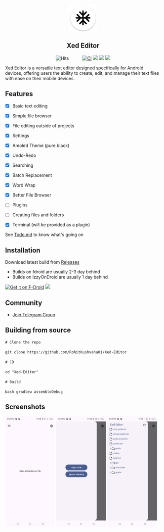 <p align="center">
  <img src="/fastlane/metadata/android/en-US/images/icon.png" alt="Xed Editor" width="90" height="90"/>
</p>

<h2 align="center"><b>Xed Editor</b></h2>

<div align="center">
 <img src="https://hits.seeyoufarm.com/api/count/incr/badge.svg?url=https%3A%2F%2Fgithub.com%2FRohitKushvaha01%2FXed-Editor&count_bg=%2379C83D&title_bg=%23555555&icon=&icon_color=%23E7E7E7&title=hits&edge_flat=false" alt="Hits" style="margin-right: 20px;">
  <a href="https://github.com/Rohitkushvaha01/Xed-Editor/actions/workflows/android.yml"><img src="https://github.com/Rohitkushvaha01/Xed-Editor/actions/workflows/android.yml/badge.svg?event=push" alt="CI" style="margin-left: 20px;"></a>
<a href="https://github.com/RohitKushvaha01/Xed-Editor/releases"><img src="https://img.shields.io/github/v/release/Rohitkushvaha01/Xed-Editor?include_prereleases&sort=date&display_name=tag"></a>
<a href="https://android.izzysoft.de/repo/apk/com.rk.xededitor">
<img src="https://img.shields.io/endpoint?url=https://apt.izzysoft.de/fdroid/api/v1/shield/com.rk.xededitor&label=IzzyOnDroid&cacheSeconds=33000"></a>
<a href="https://f-droid.org/packages/com.rk.xededitor">
<img src="https://img.shields.io/f-droid/v/com.rk.xededitor"></a>

</div>
</p>

</div>Xed Editor is a versatile text editor designed specifically for Android devices, offering users the ability to create, edit, and manage their text files with ease on their mobile devices.


## Features
- [x] Basic text editing
- [x] Simple file browser
- [x] File editing outside of projects
- [x] Settings
- [x] Amoled Theme (pure black)
- [x] Undo-Redo
- [x] Searching
- [x] Batch Replacement
- [x] Word Wrap
- [x] Better File Browser
- [ ] Plugins
- [ ] Creating files and folders
- [x] Terminal (will be provided as a plugin)


See [Todo.md](https://github.com/RohitKushvaha01/Xed-Editor/releases) to know what's going on

## Installation

Download latest build
from [Releases](https://github.com/RohitKushvaha01/Xed-Editor/releases)
- Builds on fdroid are usually 2-3 day behind
- Builds on izzyOnDroid are usually 1 day behind

[<img src="https://fdroid.gitlab.io/artwork/badge/get-it-on.png"
    alt="Get it on F-Droid"
    height="80">](https://f-droid.org/packages/com.rk.xededitor)
[<img src="https://gitlab.com/IzzyOnDroid/repo/-/raw/master/assets/IzzyOnDroid.png?ref_type=heads" height="80">](https://apt.izzysoft.de/fdroid/index/apk/com.rk.xededitor)

## Community

- [Join Telegram Group](https://t.me/XedEditor)

## Building from source

```
# Clone the repo
   
git clone https://github.com/RohitKushvaha01/Xed-Editor

# CD

cd "Xed-Editor"

# Build

bash gradlew assembleDebug
```


## Screenshots

<div >
<img src="/fastlane/metadata/android/en-US/images/phoneScreenshots/01.jpg" width="32%" /> <img src="/fastlane/metadata/android/en-US/images/phoneScreenshots/02.jpg" width="32%" /> <img src="/fastlane/metadata/android/en-US/images/phoneScreenshots/03.jpg" width="32%" />
</div>
